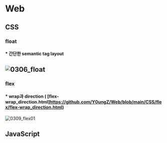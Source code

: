 # Web
## CSS
### float
#### * 간단한 semantic tag layout
![0306_float](https://user-images.githubusercontent.com/61743793/110141681-bff8ca80-7e18-11eb-95f9-4d48f04a1fa3.JPG)
---
### flex
#### * wrap과 direction ( [flex-wrap_direction.html]https://github.com/Y0ungZ/Web/blob/main/CSS/flex/flex-wrap_direction.html)
![0309_flex01](https://user-images.githubusercontent.com/61743793/110490937-1f661b80-8134-11eb-9b62-f3f33dfdf2c3.JPG)
## JavaScript
